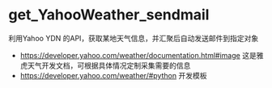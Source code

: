 # get_YahooWeather_sendmail
利用Yahoo YDN 的API，获取某地天气信息，并汇聚后自动发送邮件到指定对象
* https://developer.yahoo.com/weather/documentation.html#image 这是雅虎天气开发文档，可根据具体情况定制采集需要的信息
* https://developer.yahoo.com/weather/#python 开发模板

